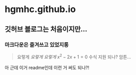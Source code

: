# hgmhc.github.io
## 깃허브 블로그는 처음이지만...
### **마크다운**은 즐겨쓰고 있었지롱
> 요렇게
*요렇게*
_요렇게_
$x^2-2x+1=0$ 수식 지원 되나?
암튼...

아 근데 이거 readme인데 이런 거 써도 되나?!
